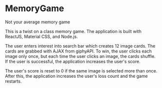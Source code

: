 # MemoryGame
Not your average memory game

This is a twist on a class memory game. The application is built with ReactJS, Material CSS, and Node.js.

The user enters interest into search bar which creates 12 image cards. The cards are grabbed with AJAX from giphyAPI. To win, the user clicks each image only once, but each time the user clicks an image, the cards shuffle. If the user is successful, the application increases the user's score.

The user's score is reset to 0 if the same image is selected more than once. After this, the application increases the user's loss count and the game restarts.
